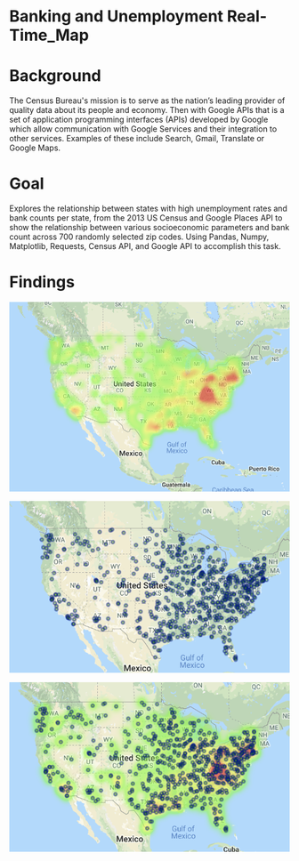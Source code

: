 # Banking and Unemployment Real-Time_Map

# Background
The Census Bureau's mission is to serve as the nation’s leading provider of quality data about its people and economy. Then with Google APIs that is a set of application programming interfaces (APIs) developed by Google which allow communication with Google Services and their integration to other services. Examples of these include Search, Gmail, Translate or Google Maps.

# Goal
Explores the relationship between states with high unemployment rates and bank counts per state, from the 2013 US Census and Google Places API to show the relationship between various socioeconomic parameters and bank count across 700 randomly selected zip codes. Using Pandas, Numpy, Matplotlib, Requests, Census API, and Google API to accomplish this task.

# Findings

![x](Images/map1.png.png)

![x](Images/map2.png.png)

![x](Images/map3.png.png)

